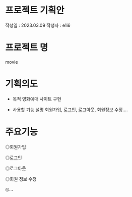 # 프로젝트 기획안
작성일 : 2023.03.09
작성자 : e1i6
# 프로젝트 명
movie
# 기획의도

- 목적
영화예매 사이트 구현

- 사용할 기능 설명
회원가입, 로그인, 로그아웃, 회원정보 수정.... 
# 주요기능
◎회원가입

◎로그인

◎로그아웃

◎회원 정보 수정

◎...

